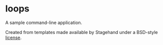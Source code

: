 # loops

A sample command-line application.

Created from templates made available by Stagehand under a BSD-style
[license](https://github.com/dart-lang/stagehand/blob/master/LICENSE).

